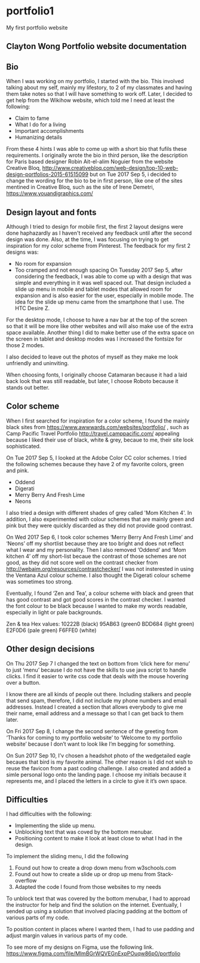 # portfolio1
My first portfolio website

Clayton Wong Portfolio website documentation
--------------------------------------------
Bio
---
When I was working on my portfolio, I started with the bio. This involved talking about my self, mainly my lifestory,
to 2 of my classmates and having them take notes so that I will have something to work off. Later, I decided to get 
help from the Wikihow website, which told me I need at least the following:

* Claim to fame
* What I do for a living
* Important accomplishments
* Humanizing details

From these 4 hints I was able to come up with a short bio that fufils these requirements. 
I originally wrote the bio in third person, like the description for Paris based designer Robin Ait-el-alim Noguier 
from the website Creative Bloq, http://www.creativebloq.com/web-design/top-10-web-design-portfolios-2015-61515099 but on 
Tue 2017 Sep 5, i decided to change the wording for the bio to be in first person, like one of the sites mentined in 
Creative Bloq, such as the site of Irene Demetri, https://www.youandigraphics.com/ 

Design layout and fonts
------------------------
Although I tried to design for mobile first, the first 2 layout designs were done haphazardly as I haven't received any 
feedback until after the second design was done. Also, at the time, I was focusing on trying to get inspiration for my color 
scheme from Pinterest. The feedback for my first 2 designs was:

* No room for expansion
* Too cramped and not enough spacing
On Tuesday 2017 Sep 5, after considering the feedback, I was able to come up with a design that was simple and everything 
in it was well spaced out. That design included a slide up menu in mobile and tablet modes that allowed room for expansion 
and is also easier for the user, especially in mobile mode. The idea for the slide up menu came from the smartphone that 
I use. The HTC Desire Z.

For the desktop mode, I choose to have a nav bar at the top of the screen so that it will be more like other websites and 
will also make use of the extra space available. Another thing I did to make better use of the extra space on the screen in 
tablet and desktop modes was I increased the fontsize for those 2 modes.

I also decided to leave out the photos of myself as they make me look unfriendly and uninviting.

When choosing fonts, I originally choose Catamaran because it had a laid back look that was still readable, but later, 
I choose Roboto because it stands out better.

Color scheme
------------
When I first searched for inspiration for a color scheme, I found the mainly black sites from 
https://www.awwwards.com/websites/portfolio/  , such as Camp Pacific Travel Portfolio 
http://travel.camppacific.com/  appealing because I liked their use of black, white & grey, becaue to me, their 
site look sophisticated.

On Tue 2017 Sep 5, I looked at the Adobe Color CC color schemes. I tried the following schemes because they have 2 
of my favorite colors, green and pink.

* Oddend
* Digerati
* Merry Berry And Fresh Lime
* Neons

I also tried a design with different shades of grey called 'Mom Kitchen 4'. In addition, I also experimented with 
colour schemes that are mainly green and pink but they were quickly discarded as they did not provide good contrast.

On Wed 2017 Sep 6, I took color schemes ‘Merry Berry And Fresh Lime’ and ‘Neons’ off my shortlist because they are 
too bright and does not reflect what I wear and my personality. Then I also removed ‘Oddend’ and ‘Mom kitchen 4’ 
off my short-list becaue the contrast of those schemes are not good, as they did not score well on the contrast 
checker from http://webaim.org/resources/contrastchecker/ I was not insterested in using the Ventana Azul colour 
scheme. I also thought the Digerati colour scheme was sometimes too strong.

Eventually, I found ‘Zen and Tea’, a colour scheme with black and green that has good contrast and  got good scores 
in the contrast checker. I wanted the font colour to be black because I wanted to make my words readable, especially 
in light or pale backgrounds.

Zen & tea Hex values:
	10222B (black)
	95AB63 (green0
	BDD684 (light green) 
	E2F0D6 (pale green) 
	F6FFE0 (white)
  
Other design decisions
----------------------
On Thu 2017 Sep 7  I changed the text on bottom from ‘click here for menu’ to just ‘menu’ because I do not have the 
skills to use java script to handle clicks. I find it easier to write css code that deals with the mouse hovering over 
a button.

I know there are all kinds of people out there. Including stalkers and people that send spam, therefore, I did not 
include my phone numbers and email addresses. Instead I created a section that allows everybody to give me their 
name, email address and a message so that I can get back to them later.

On Fri 2017 Sep 8, I change the second sentence of the greeting from ‘Thanks for coming to my portfolio website’ 
to ‘Welcome to my portfolio website’ because I don’t want to look like I’m begging for something.

On Sun 2017 Sep 10, I’v chosen a headshot photo of the wedgetailed eagle becaues that bird is my favorite animal. 
The other reason is I did not wish to reuse the favicon from a past coding challenge. 
I also created and added a simle personal logo onto the landing page. I choose my initials because it represents 
me, and I placed the letters in a circle to give it it’s own space.

Difficulties
------------
I had difficulties with the following:

* Implementing the slide up menu.
* Unblocking text that was coved by the bottom menubar.
* Positioning content to make it look at least close to what I had in the design.

To implement the sliding menu, I did the following
1) Found out how to create a drop down menu from w3schools.com
2) Found out how to create a slide up or drop up menu from Stack-overflow
3) Adapted the code I found from those websites to my needs

To unblock text that was covered by the bottom menubar, I had to approad the instructor for help and find the 
solution on the internet. Eventually, I sended up using a solution that involved placing padding at the bottom 
of various parts of my code.

To position content in places where I wanted them, I had to use padding and adjust margin values in various 
parts of my code.

To see more of my designs on Figma, use the following link.
https://www.figma.com/file/MlmBGrWQVEGnExpPOuqw86p0/portfolio
